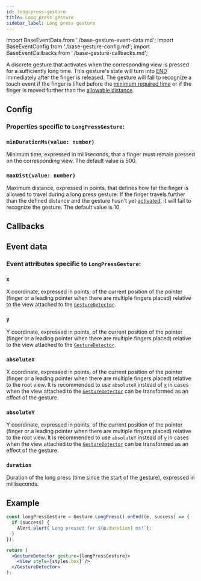 ```yaml
---
id: long-press-gesture
title: Long press gesture
sidebar_label: Long press gesture
---
```


import BaseEventData from './base-gesture-event-data.md';
import BaseEventConfig from './base-gesture-config.md';
import BaseEventCallbacks from './base-gesture-callbacks.md';

A discrete gesture that activates when the corresponding view is pressed for a sufficiently long time.
This gesture's state will turn into [END](../../under-the-hood/states-events.md#end) immediately after the finger is released.
The gesture will fail to recognize a touch event if the finger is lifted before the [minimum required time](#mindurationms) or if the finger is moved further than the [allowable distance](#maxdist).

## Config

### Properties specific to `LongPressGesture`:

### `minDurationMs(value: number)`

Minimum time, expressed in milliseconds, that a finger must remain pressed on the corresponding view. The default value is 500.

### `maxDist(value: number)`

Maximum distance, expressed in points, that defines how far the finger is allowed to travel during a long press gesture. If the finger travels further than the defined distance and the gesture hasn't yet [activated](../../under-the-hood/states-events.md#active), it will fail to recognize the gesture. The default value is 10.

<BaseEventConfig />

## Callbacks

<BaseEventCallbacks />

## Event data

### Event attributes specific to `LongPressGesture`:

### `x`

X coordinate, expressed in points, of the current position of the pointer (finger or a leading pointer when there are multiple fingers placed) relative to the view attached to the [`GestureDetector`](./gesture-detector.md).

### `y`

Y coordinate, expressed in points, of the current position of the pointer (finger or a leading pointer when there are multiple fingers placed) relative to the view attached to the [`GestureDetector`](./gesture-detector.md).

### `absoluteX`

X coordinate, expressed in points, of the current position of the pointer (finger or a leading pointer when there are multiple fingers placed) relative to the root view. It is recommended to use `absoluteX` instead of [`x`](#x) in cases when the view attached to the [`GestureDetector`](./gesture-detector.md) can be transformed as an effect of the gesture.

### `absoluteY`

Y coordinate, expressed in points, of the current position of the pointer (finger or a leading pointer when there are multiple fingers placed) relative to the root view. It is recommended to use `absoluteY` instead of [`y`](#y) in cases when the view attached to the [`GestureDetector`](./gesture-detector.md) can be transformed as an effect of the gesture.

### `duration`

Duration of the long press (time since the start of the gesture), expressed in milliseconds.

<BaseEventData />

## Example

```jsx
const longPressGesture = Gesture.LongPress().onEnd((e, success) => {
  if (success) {
    Alert.alert(`Long pressed for ${e.duration} ms!`);
  }
});

return (
  <GestureDetector gesture={longPressGesture}>
    <View style={styles.box} />
  </GestureDetector>
);
```
